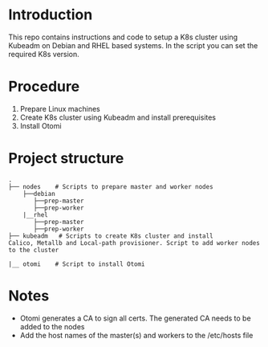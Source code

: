 # Introduction
This repo contains instructions and code to setup a K8s cluster using Kubeadm on Debian and RHEL based systems. In the script you can set the required K8s version.

# Procedure

1. Prepare Linux machines
2. Create K8s cluster using Kubeadm and install prerequisites
3. Install Otomi

# Project structure
```
.
├── nodes    # Scripts to prepare master and worker nodes
    ├──debian
       ├──prep-master
       ├──prep-worker
    |__rhel
       ├──prep-master
       ├──prep-worker
├── kubeadm   # Scripts to create K8s cluster and install 
Calico, Metallb and Local-path provisioner. Script to add worker nodes to the cluster

|__ otomi    # Script to install Otomi
```

# Notes

- Otomi generates a CA to sign all certs. The generated CA needs to be added to the nodes
- Add the host names of the master(s) and workers to the /etc/hosts file
